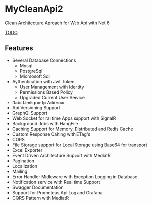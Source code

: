 # MyCleanApi2

Clean Architecture Aproach for Web Api with Net 6

[TODO](Todo.md)

## Features

- Several Database Connections
  - Mysql
  - PostgreSql
  - Micrsosoft Sql
- Aythentication with Jwt Token
  - User Management with Identity
  - Permissions Based Policy
  - Upgraded Current User Service
- Rate Limit per Ip Address
- Api Versioning Support
- GraphQl Support
- Web Socket for ral time Apps support with SignalR
- Background Jobs with HangFire
- Caching Support for Memory, Distributed and Redis Cache
- Custom Response Cahing with ETag's
- CORS
- File Storage support for Local Storage using Base64 for transport
- Excel Exporter
- Event Driven Architecture Support with MediatR
- Pagination
- Localization
- Mailing
- Error Handler Midleware with Exception Logging in Database
- Notification service with Real time Support
- Swagger Documentation
- Support for Prometeus Api Log and Grafana
- CQRS Pattern with MediatR
